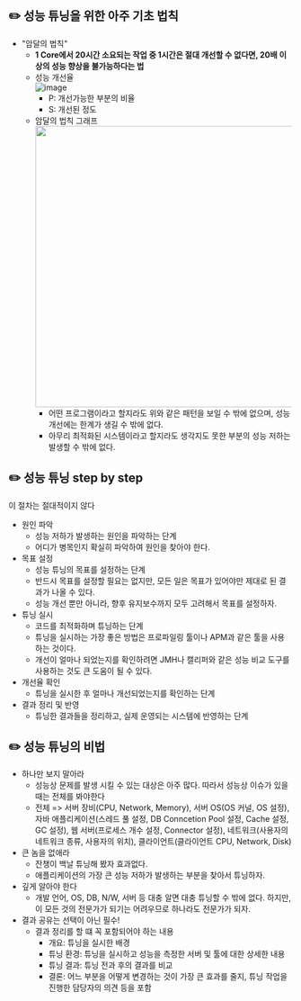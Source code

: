 ## ✏️ 성능 튜닝을 위한 아주 기초 법칙
* "암달의 법칙"
  * **1 Core에서 20시간 소요되는 작업 중 1시간은 절대 개선할 수 없다면, 20배 이상의 성능 향상을 불가능하다는 법**
  * 성능 개선율   
    ![image](https://github.com/syoh98/TIL/assets/76934280/75d29bd2-7101-4b48-a721-85f05207c48f)
    * P: 개선가능한 부분의 비율
    * S: 개선된 정도
  * 암달의 법칙 그래프   
    <img src="https://github.com/syoh98/TIL/assets/76934280/f3f0d2ce-7edf-416b-9423-40626673272e" width="500"/></br>
    * 어떤 프로그램이라고 할지라도 위와 같은 패턴을 보일 수 밖에 없으며, 성능 개선에는 한계가 생길 수 밖에 없다.
    * 아무리 최적화된 시스템이라고 할지라도 생각지도 못한 부분의 성능 저하는 발생할 수 밖에 없다.

## ✏️ 성능 튜닝 step by step
이 절차는 절대적이지 않다
* 원인 파악
  * 성능 저하가 발생하는 원인을 파악하는 단계
  * 어디가 병목인지 확실히 파악하여 원인을 찾아야 한다.
* 목표 설정
  * 성능 튜닝의 목표를 설정하는 단계
  * 반드시 목표를 설정할 필요는 없지만, 모든 일은 목표가 있어야만 제대로 된 결과가 나올 수 있다.
  * 성능 개선 뿐만 아니라, 향후 유지보수까지 모두 고려해서 목표를 설정하자.
* 튜닝 실시
  * 코드를 최적화하며 튜닝하는 단계
  * 튜닝을 실시하는 가장 좋은 방법은 프로파일링 툴이나 APM과 같은 툴을 사용하는 것이다.
  * 개선이 얼마나 되었는지를 확인하려면 JMH나 캘리퍼와 같은 성능 비교 도구를 사용하는 것도 큰 도움이 될 수 있다.
* 개선율 확인
  * 튜닝을 실시한 후 얼마나 개선되었는지를 확인하는 단계
* 결과 정리 및 반영
  * 튜닝한 결과들을 정리하고, 실제 운영되는 시스템에 반영하는 단계

## ✏️ 성능 튜닝의 비법
* 하나만 보지 말아라
  * 성능상 문제를 발생 시킬 수 있는 대상은 아주 많다. 따라서 성능상 이슈가 있을 때는 전체를 봐야한다
  * 전체 => 서버 장비(CPU, Network, Memory), 서버 OS(OS 커널, OS 설정), 자바 애플리케이션(스레드 풀 설정, DB Conncetion Pool 설정, Cache 설정, GC 설정), 웹 서버(프로세스 개수 설정, Connector 설정), 네트워크(사용자의 네트워크 종류, 사용자의 위치), 클라이언트(클라이언트 CPU, Network, Disk)
* 큰 놈을 없애라
  * 잔챙이 백날 튜닝해 봤자 효과없다.
  * 애플리케이션의 가장 큰 성능 저하가 발생하는 부분을 찾아서 튜닝하자.
* 깊게 알아야 한다
  * 개발 언어, OS, DB, N/W, 서버 등 대충 알면 대충 튜닝할 수 밖에 없다. 하지만, 이 모든 것의 전문가가 되기는 어려우므로 하나라도 전문가가 되자.
* 결과 공유는 선택이 아닌 필수!
  * 결과 정리를 할 떄 꼭 포함되어야 하는 내용
    * 개요: 튜닝을 실시한 배경
    * 튜닝 환경: 튜닝을 실시하고 성능을 측정한 서버 및 툴에 대한 상세한 내용
    * 튜닝 결과: 튜닝 전과 후의 결과를 비교
    * 결론: 어느 부분을 어떻게 변경하는 것이 가장 큰 효과를 줄지, 튜닝 작업을 진행한 담당자의 의견 등을 포함
